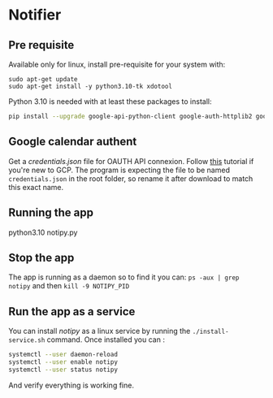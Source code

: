 # Notifier

## Pre requisite
Available only for linux, install pre-requisite for your system with: 
```shell
sudo apt-get update
sudo apt-get install -y python3.10-tk xdotool
```
Python 3.10 is needed with at least these packages to install: 
```bash 
pip install --upgrade google-api-python-client google-auth-httplib2 google-auth-oauthlib
```

## Google calendar authent
Get a *credentials.json* file for OAUTH API connexion. Follow [this](https://developers.google.com/calendar/api/quickstart/python) 
tutorial if you're new to GCP. The program is expecting the file to be named `credentials.json` in the root folder, so rename it after 
download to match this exact name.

## Running the app 
python3.10 notipy.py

## Stop the app
The app is running as a daemon so to find it you can: 
`ps -aux | grep notipy` and then `kill -9 NOTIPY_PID`

## Run the app as a service
You can install *notipy* as a linux service by running the `./install-service.sh` command.
Once installed you can : 
```bash
systemctl --user daemon-reload
systemctl --user enable notipy
systemctl --user status notipy
```

And verify everything is working fine.





